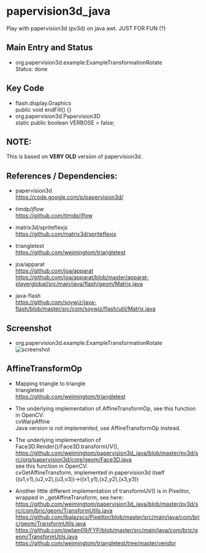 # papervision3d_java
Play with papervision3d (pv3d) on java awt. JUST FOR FUN (?)  

## Main Entry and Status  
* org.papervision3d.example.ExampleTransformationRotate  
Status: done    

## Key Code  
* flash.display.Graphics  
public void endFill() {}   
* org.papervision3d.Papervision3D  
static public boolean VERBOSE = false;  

## NOTE: 
This is based on **VERY OLD** version of papervision3d.  

## References / Dependencies:  
* papervision3d  
https://code.google.com/p/papervision3d/  

* timdp/jflow  
https://github.com/timdp/jflow  

* matrix3d/spriteflexjs  
https://github.com/matrix3d/spriteflexjs  

* triangletest  
https://github.com/weimingtom/triangletest  

* joa/apparat  
https://github.com/joa/apparat  
https://github.com/joa/apparat/blob/master/apparat-playerglobal/src/main/java/flash/geom/Matrix.java  

* java-flash  
https://github.com/soywiz/java-flash/blob/master/src/com/soywiz/flash/util/Matrix.java  

## Screenshot  
* org.papervision3d.example.ExampleTransformationRotate  
![screenshot](/screenshot/screenshot_20170710112344.jpg)    

## AffineTransformOp   
* Mapping triangle to triangle  
triangletest  
https://github.com/weimingtom/triangletest  

* The underlying implementation of AffineTransformOp, see this function in OpenCV:  
cvWarpAffine  
Java version is not implemented, use AffineTransformOp instead.  

* The underlying implementation of Face3D.Render()/Face3D.transformUV(),   
https://github.com/weimingtom/papervision3d_java/blob/master/pv3d/src/org/papervision3d/core/geom/Face3D.java  
see this function in OpenCV:  
cvGetAffineTransform, implemented in papervision3d itself   
((u1,v1),(u2,v2),(u3,v3))->((x1,y1),(x2,y2),(x3,y3))  

* Another little different implementation of transformUV() is in Pixelitor, wrapped in _getAffineTransform, see here:  
https://github.com/weimingtom/papervision3d_java/blob/master/pv3d/src/com/bric/geom/TransformUtils.java  
https://github.com/lbalazscs/Pixelitor/blob/master/src/main/java/com/bric/geom/TransformUtils.java  
https://github.com/pwlam09/FYP/blob/master/src/main/java/com/bric/geom/TransformUtils.java  
https://github.com/weimingtom/triangletest/tree/master/vendor  

